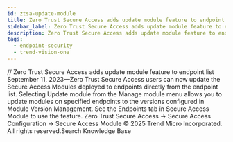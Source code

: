 ```yaml
---
id: ztsa-update-module
title: Zero Trust Secure Access adds update module feature to endpoint list
sidebar_label: Zero Trust Secure Access adds update module feature to endpoint list
description: Zero Trust Secure Access adds update module feature to endpoint list
tags:
  - endpoint-security
  - trend-vision-one
---
```


/*<![CDATA[*/ $('#title').html($('meta[name=map-description]').attr('content')); /*]]>*/ Zero Trust Secure Access adds update module feature to endpoint list September 11, 2023—Zero Trust Secure Access users can now update the Secure Access Modules deployed to endpoints directly from the endpoint list. Selecting Update module from the Manage module menu allows you to update modules on specified endpoints to the versions configured in Module Version Management. See the Endpoints tab in Secure Access Module to use the feature. Zero Trust Secure Access → Secure Access Configuration → Secure Access Module © 2025 Trend Micro Incorporated. All rights reserved.Search Knowledge Base
